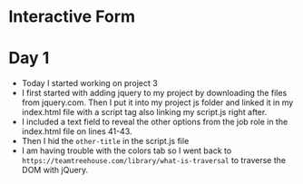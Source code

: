 # Interactive Form
# Day 1
* Today I started working on project 3
* I first started with adding jquery to my project by downloading the files from jquery.com. Then I put it into my project js folder and linked it in my index.html file with a script tag also linking my script.js right after.
* I included a text field to reveal the other options from the job role in the index.html file on lines 41-43.
* Then I hid the `other-title` in the script.js file
* I am having trouble with the colors tab so I went back to `https://teamtreehouse.com/library/what-is-traversal` to traverse the DOM with jQuery.